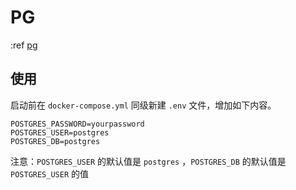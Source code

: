 # PG

:ref [pg](https://hub.docker.com/_/postgres)

## 使用

启动前在 `docker-compose.yml` 同级新建 `.env` 文件，增加如下内容。

```env
POSTGRES_PASSWORD=yourpassword
POSTGRES_USER=postgres
POSTGRES_DB=postgres
```

注意：`POSTGRES_USER` 的默认值是 `postgres` ，`POSTGRES_DB` 的默认值是 `POSTGRES_USER` 的值
